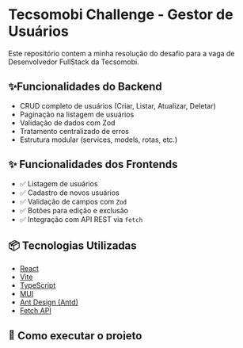 # Tecsomobi Challenge - Gestor de Usuários

Este repositório contem a minha resolução do desafio para a vaga de Desenvolvedor FullStack da Tecsomobi.

## ✨Funcionalidades do Backend

- CRUD completo de usuários (Criar, Listar, Atualizar, Deletar)
- Paginação na listagem de usuários
- Validação de dados com Zod
- Tratamento centralizado de erros
- Estrutura modular (services, models, rotas, etc.)

## ✨ Funcionalidades dos Frontends

- ✅ Listagem de usuários
- ✅ Cadastro de novos usuários
- ✅ Validação de campos com `Zod`
- ✅ Botões para edição e exclusão
- ✅ Integração com API REST via `fetch`

## 📦 Tecnologias Utilizadas

- [React](https://reactjs.org/)
- [Vite](https://vitejs.dev/)
- [TypeScript](https://www.typescriptlang.org/)
- [MUI](https://mui.com/)
- [Ant Design (Antd)](https://ant.design/)
- [Fetch API](https://developer.mozilla.org/pt-BR/docs/Web/API/Fetch_API)

## 🔧 Como executar o projeto

### Pré-requisitos

- [Node.js](https://nodejs.org/) (versão 16 ou superior)
- [npm](https://www.npmjs.com/) ou [yarn](https://yarnpkg.com/)

### Passos

- Para o backend siga as instruções em [backend](./backend/)
- Para o frontend com `MUI` siga as instruções em [mui-frontend](./mui-frontend/)
- Para o frontend com `Ant Design` siga as instruções em [antd-frontend](./antd-frontend/)

## 🧑‍💻 Autor

Feito por [Lemuel de Sousa](https://github.com/lemuelsousa/)

Melhorias:
Configurar como monorepo
